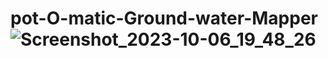 # pot-O-matic-Ground-water-Mapper![Screenshot_2023-10-06_19_48_26](https://github.com/Latticeworks1/pot-O-matic-Ground-water-Mapper/assets/124119892/af3f2990-34b6-4c49-a876-4e8193121a3e)
